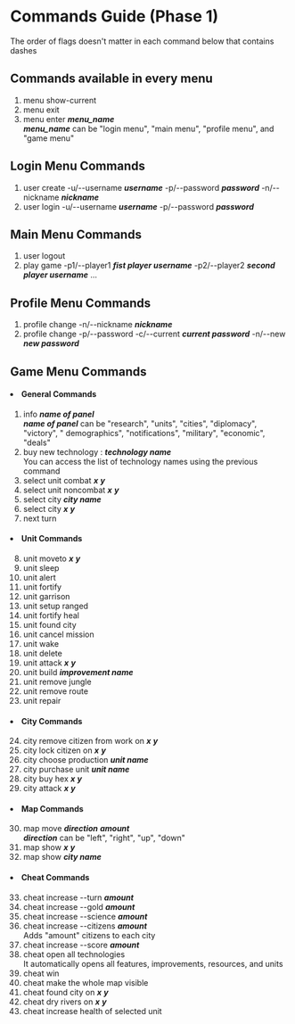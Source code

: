 # Commands Guide (Phase 1)

The order of flags doesn't matter in each command below that contains dashes

## Commands available in every menu

1) menu show-current
2) menu exit
3) menu enter **_menu_name_** <br> **_menu_name_** can be "login menu", "main menu", "profile menu", and "game menu"

## Login Menu Commands

1) user create -u/--username **_username_** -p/--password **_password_** -n/--nickname **_nickname_**
2) user login -u/--username **_username_** -p/--password **_password_**

## Main Menu Commands

1) user logout
2) play game -p1/--player1 **_fist player username_** -p2/--player2 **_second player username_** ...

## Profile Menu Commands

1) profile change -n/--nickname **_nickname_**
2) profile change -p/--password -c/--current **_current password_** -n/--new **_new password_**

## Game Menu Commands

#### <li> General Commands

1) info **_name of panel_** <br> **_name of panel_** can be "research", "units", "cities", "diplomacy", "victory", "
   demographics", "notifications", "military", "economic", "deals"
2) buy new technology : **_technology name_** <br> You can access the list of technology names using the previous
   command
3) select unit combat **_x_** **_y_**
4) select unit noncombat **_x_** **_y_**
5) select city **_city name_**
6) select city **_x_** **_y_**
7) next turn

#### <li> Unit Commands

8) unit moveto **_x_** **_y_**
9) unit sleep
10) unit alert
11) unit fortify
12) unit garrison
13) unit setup ranged
14) unit fortify heal
15) unit found city
16) unit cancel mission
17) unit wake
18) unit delete
19) unit attack **_x_** **_y_**
20) unit build **_improvement name_**
21) unit remove jungle
22) unit remove route
23) unit repair

#### <li> City Commands

24) city remove citizen from work on **_x_** **_y_**
25) city lock citizen on **_x_** **_y_**
26) city choose production **_unit name_**
27) city purchase unit **_unit name_**
28) city buy hex **_x_** **_y_**
29) city attack **_x_** **_y_**

#### <li> Map Commands

30) map move **_direction_** **_amount_** <br> **_direction_** can be "left", "right", "up", "down"
31) map show **_x_** **_y_**
32) map show **_city name_**

#### <li> Cheat Commands

33) cheat increase --turn **_amount_**
34) cheat increase --gold **_amount_**
35) cheat increase --science **_amount_**
36) cheat increase --citizens **_amount_** <br> Adds "amount" citizens to each city
37) cheat increase --score **_amount_**
38) cheat open all technologies <br> It automatically opens all features, improvements, resources, and units
39) cheat win
40) cheat make the whole map visible
41) cheat found city on **_x_** **_y_**
42) cheat dry rivers on **_x_** **_y_**
43) cheat increase health of selected unit